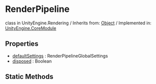 # RenderPipeline
class in UnityEngine.Rendering
 / Inherits from: <a href="https://docs.unity3d.com/6000.0/Documentation/ScriptReference/Object.html" target="_blank">Object</a> / Implemented in: <a href="https://docs.unity3d.com/6000.0/Documentation/ScriptReference/UnityEngine.CoreModule.html" target="_blank">UnityEngine.CoreModule</a>
## Properties
- <a href="https://docs.unity3d.com/6000.0/Documentation/ScriptReference/RenderPipeline-defaultSettings.html" target="_blank">defaultSettings</a> : RenderPipelineGlobalSettings
- <a href="https://docs.unity3d.com/6000.0/Documentation/ScriptReference/RenderPipeline-disposed.html" target="_blank">disposed</a> : Boolean
## Static Methods
